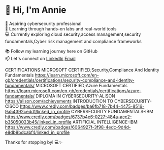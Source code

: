 # 👋 Hi, I'm Annie

🎯 Aspiring cybersecurity professional  
🔐 Learning through hands-on labs and real-world tools  
💻 Currently exploring cloud security,access management,security fundamentals,Cyber risk management and compliance frameworks


📚 Follow my learning journey here on GitHub  
📫 Let's connect on [LinkedIn](https://www.linkedin.com/in/annie-okwach-capm®-651a3b1a1)
[Email](okwachannie@gmail.com)

CERTIFICATIONS
MICROSOFT CERTIFIED;Security,Compliance And Identity Fundamentals https://learn.microsoft.com/en-gb/credentials/certifications/security-compliance-and-identity-fundamentals/
MICROSOFT CERTIFIED;Azure Fundamentals https://learn.microsoft.com/en-gb/credentials/certifications/azure-fundamentals/
DIPLOMA IN CYBERSECURITY-ALISON https://alison.com/achievements
INTRODUCTION TO CYBERSECURITY-CISCO https://www.credly.com/badges/ba6fb718-7b44-4475-8516-9a54392cedd1/linked_in_profile
CYBERSECURITY FUNDAMENTALS-IBM https://www.credly.com/badges/6737b4e6-0227-484a-acc2-b35050033b45/linked_in_profile
ARTIFICIAL INTELLIGENCE-IBM https://www.credly.com/badges/6064927f-3f98-4edc-9d4d-e8db8bdcabf4/linked_in_profile







Thanks for stopping by! 💻✨
